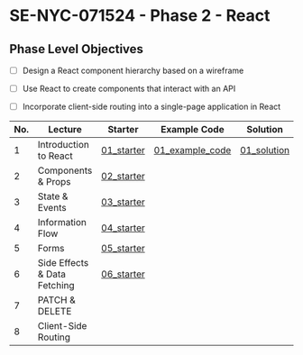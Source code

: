 # SE-NYC-071524 - Phase 2 - React
## Phase Level Objectives
- [ ] Design a React component hierarchy based on a wireframe
- [ ] Use React to create components that interact with an API
- [ ] Incorporate client-side routing into a single-page application in React


|No. | Lecture                          | Starter 	| Example Code 	| Solution 	|
|----|------------------------------	|:-----:	|--------	|---------	|
|1 | Introduction to React              |[01_starter](https://github.com/RikkuX491/SE-NYC-071524-Phase-2/tree/01_starter)|[01_example_code](https://github.com/RikkuX491/SE-NYC-071524-Phase-2/tree/01_example_code)|[01_solution](https://github.com/RikkuX491/SE-NYC-071524-Phase-2/tree/01_solution)|
|2 | Components & Props                 |[02_starter](https://github.com/RikkuX491/SE-NYC-071524-Phase-2/tree/02_starter)|||
|3 | State & Events                     |[03_starter](https://github.com/RikkuX491/SE-NYC-071524-Phase-2/tree/03_starter)|||
|4 | Information Flow                   |[04_starter](https://github.com/RikkuX491/SE-NYC-071524-Phase-2/tree/04_starter)|||
|5 | Forms                              |[05_starter](https://github.com/RikkuX491/SE-NYC-071524-Phase-2/tree/05_starter)|||
|6 | Side Effects & Data Fetching       |[06_starter](https://github.com/RikkuX491/SE-NYC-071524-Phase-2/tree/06_starter)|||
|7 | PATCH & DELETE                     ||||
|8 | Client-Side Routing                ||||
